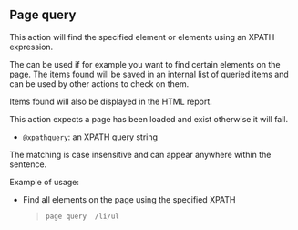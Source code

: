 ## Page query

This action will find the specified element or elements using an XPATH expression.

The can be used if for example you want to find certain elements on the page. The items found will be saved in an internal list of queried items and can be used by other actions to check on them.

Items found will also be displayed in the HTML report.

This action expects a page has been loaded and exist otherwise it will fail.

- `@xpathquery`: an XPATH query string

The matching is case insensitive and can appear anywhere within the sentence.

Example of usage:

- Find all elements on the page using the specified XPATH

    > `page query  /li/ul`